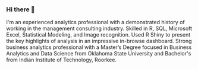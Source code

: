 ### Hi there 👋

I'm an experienced analytics professional with a demonstrated history of working in the management consulting industry. Skilled in R, SQL, Microsoft Excel, Statistical Modeling, and Image recognition. Used R Shiny to present the key highlights of analysis in an impressive in-browse dashboard. Strong business analytics professional with a Master’s Degree focused in Business Analytics and Data Science from Oklahoma State University and Bachelor's from Indian Institute of Technology, Roorkee.

<!--
**prashant1100/prashant1100** is a ✨ _special_ ✨ repository because its `README.md` (this file) appears on your GitHub profile.

Here are some ideas to get you started:

- 🔭 I’m currently working on ...
- 🌱 I’m currently learning ...
- 👯 I’m looking to collaborate on ...
- 🤔 I’m looking for help with ...
- 💬 Ask me about ...
- 📫 How to reach me: ...
- 😄 Pronouns: ...
- ⚡ Fun fact: ...
-->
